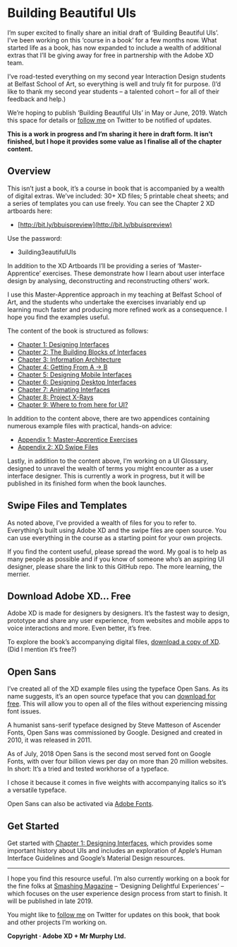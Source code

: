 Building Beautiful UIs
======================

I’m super excited to finally share an initial draft of ‘Building Beautiful UIs’. I’ve been working on this ‘course in a book’ for a few months now. What started life as a book, has now expanded to include a wealth of additional extras that I’ll be giving away for free in partnership with the Adobe XD team.

I’ve road-tested everything on my second year Interaction Design students at Belfast School of Art, so everything is well and truly fit for purpose. (I’d like to thank my second year students – a talented cohort – for all of their feedback and help.)

We’re hoping to publish ‘Building Beautiful UIs’ in May or June, 2019. Watch this space for details or [follow me](https://www.twitter.com/fehler) on Twitter to be notified of updates.

**This is a work in progress and I’m sharing it here in draft form. It isn’t finished, but I hope it provides some value as I finalise all of the chapter content.**



Overview
--------

This isn’t just a book, it’s a course in book that is accompanied by a wealth of digital extras. We’ve included: 30+ XD files; 5 printable cheat sheets; and a series of templates you can use freely. You can see the Chapter 2 XD artboards here:

+ [http://bit.ly/bbuispreview](http://bit.ly/bbuispreview)

Use the password:

+ 3uilding3eautifulUIs

In addition to the XD Artboards I’ll be providing a series of ‘Master-Apprentice’ exercises. These demonstrate how I learn about user interface design by analysing, deconstructing and reconstructing others’ work.

I use this Master-Apprentice approach in my teaching at Belfast School of Art, and the students who undertake the exercises invariably end up learning much faster and producing more refined work as a consequence. I hope you find the examples useful.

The content of the book is structured as follows:

+ [Chapter 1: Designing Interfaces][01]
+ [Chapter 2: The Building Blocks of Interfaces][02]
+ [Chapter 3: Information Architecture][03]
+ [Chapter 4: Getting From A → B][04]
+ [Chapter 5: Designing Mobile Interfaces][05]
+ [Chapter 6: Designing Desktop Interfaces][06]
+ [Chapter 7: Animating Interfaces][07]
+ [Chapter 8: Project X-Rays][08]
+ [Chapter 9: Where to from here for UI?][09]

In addition to the content above, there are two appendices containing numerous example files with practical, hands-on advice:

+ [Appendix 1: Master-Apprentice Exercises][A1]
+ [Appendix 2: XD Swipe Files][A2]

Lastly, in addition to the content above, I’m working on a UI Glossary, designed to unravel the wealth of terms you might encounter as a user interface designer. This is currently a work in progress, but it will be published in its finished form when the book launches.



Swipe Files and Templates
-------------------------

As noted above, I’ve provided a wealth of files for you to refer to. Everything’s built using Adobe XD and the swipe files are open source. You can use everything in the course as a starting point for your own projects.

If you find the content useful, please spread the word. My goal is to help as many people as possible and if you know of someone who’s an aspiring UI designer, please share the link to this GitHub repo. The more learning, the merrier.



Download Adobe XD… Free
-----------------------

Adobe XD is made for designers by designers. It’s the fastest way to design, prototype and share any user experience, from websites and mobile apps to voice interactions and more. Even better, it’s free.

To explore the book’s accompanying digital files, [download a copy of XD](https://xd.adobe.com). (Did I mention it’s free?)



Open Sans
---------

I’ve created all of the XD example files using the typeface Open Sans. As its name suggests, it’s an open source typeface that you can [download for free](https://fonts.google.com/specimen/Open+Sans). This will allow you to open all of the files without experiencing missing font issues.

A humanist sans-serif typeface designed by Steve Matteson of Ascender Fonts, Open Sans was commissioned by Google. Designed and created in 2010, it was released in 2011.

As of July, 2018 Open Sans is the second most served font on Google Fonts, with over four billion views per day on more than 20 million websites. In short: It’s a tried and tested workhorse of a typeface.

I chose it because it comes in five weights with accompanying italics so it’s a versatile typeface.

Open Sans can also be activated via [Adobe Fonts](https://fonts.adobe.com/fonts/open-sans).



Get Started
-----------

Get started with [Chapter 1: Designing Interfaces][01], which provides some important history about UIs and includes an exploration of Apple’s Human Interface Guidelines and Google’s Material Design resources.


---


I hope you find this resource useful. I’m also currently working on a book for the fine folks at [Smashing Magazine](https://www.smashingmagazine.com) – ‘Designing Delightful Experiences’ – which focuses on the user experience design process from start to finish. It will be published in late 2019.

You might like to [follow me](https://www.twitter.com/fehler) on Twitter for updates on this book, that book and other projects I’m working on.

**Copyright · Adobe XD + Mr Murphy Ltd.**



<!-- Links -->

[01]: https://github.com/fehler/building-beautiful-uis/blob/master/01-Chapter-1-Designing-Interfaces.md "Chapter 1: Designing Interfaces"

[02]: https://github.com/fehler/building-beautiful-uis/blob/master/02-Chapter-2-The-Building-Blocks-of-Interfaces.md "Chapter 2: The Building Blocks of Interfaces"

[03]: https://github.com/fehler/building-beautiful-uis/blob/master/03-Chapter-3-Information-Architecture.md "Chapter 3: Information Architecture"

[04]: https://github.com/fehler/building-beautiful-uis/blob/master/04-Chapter-4-Getting-From-A-to-B.md "Chapter 4: Getting From A → B"

[05]: https://github.com/fehler/building-beautiful-uis/blob/master/05-Chapter-5-Designing-Mobile-Interfaces.md "Chapter 5: Designing Mobile Interfaces"

[06]: https://github.com/fehler/building-beautiful-uis/blob/master/06-Chapter-6-Designing-Desktop-Interfaces.md "Chapter 6: Designing Desktop Interfaces"

[07]: https://github.com/fehler/building-beautiful-uis/blob/master/07-Chapter-7-Animating-Interfaces.md "Chapter 7: Animating Interfaces"

[08]: https://github.com/fehler/building-beautiful-uis/blob/master/08-Chapter-8-Project-X-Rays.md "Chapter 8: Project X-Rays"

[09]: https://github.com/fehler/building-beautiful-uis/blob/master/09-Chapter-9-Where-to-from-here-for-UI%3F.md "Chapter 9: Where to from here for UI?"

[A1]: https://github.com/fehler/building-beautiful-uis/blob/master/10-Appendix-1-Master-Apprentice-Exercises.md "Appendix 1: Master-Apprentice Exercises"

[A2]: https://github.com/fehler/building-beautiful-uis/blob/master/11-Appendix-2-XD-Swipe-Files.md "Appendix 2: XD Swipe Files"